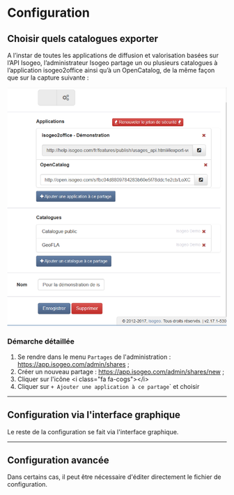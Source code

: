 # Configuration

## Choisir quels catalogues exporter

A l’instar de toutes les applications de diffusion et valorisation basées sur l’API Isogeo, l’administrateur Isogeo partage un ou plusieurs catalogues à l’application isogeo2office ainsi qu’à un OpenCatalog, de la même façon que sur la capture suivante :

![](/assets/isogeo2office_share_config.PNG)

### Démarche détaillée

1. Se rendre dans le menu `Partages` de l'administration : https://app.isogeo.com/admin/shares ;
2. Créer un nouveau partage : https://app.isogeo.com/admin/shares/new ;
3. Cliquer sur l'icône &lt;i class="fa fa-cogs"&gt;&lt;/i&gt;
4. Cliquer sur `+ Ajouter une application à ce partage`\` et choisir



---

## Configuration via l'interface graphique

Le reste de la configuration se fait via l'interface graphique.

---

## Configuration avancée

Dans certains cas, il peut être nécessaire d'éditer directement le fichier de configuration.

